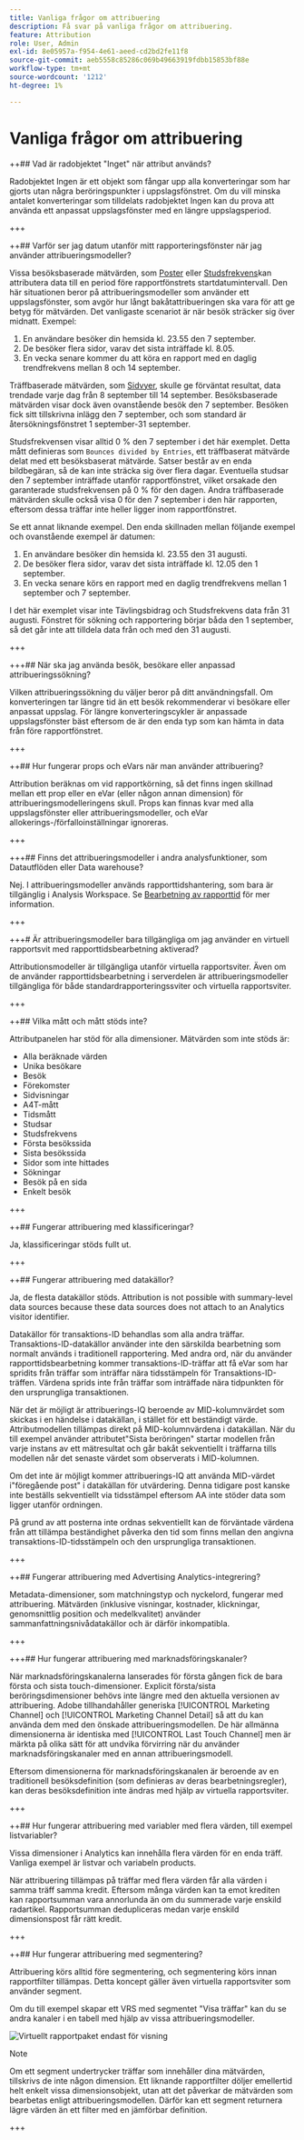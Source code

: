 ```yaml
---
title: Vanliga frågor om attribuering
description: Få svar på vanliga frågor om attribuering.
feature: Attribution
role: User, Admin
exl-id: 8e05957a-f954-4e61-aeed-cd2bd2fe11f8
source-git-commit: aeb5558c85286c069b49663919fdbb15853bf88e
workflow-type: tm+mt
source-wordcount: '1212'
ht-degree: 1%

---
```


# Vanliga frågor om attribuering


++## Vad är radobjektet &quot;Inget&quot; när attribut används?

Radobjektet Ingen är ett objekt som fångar upp alla konverteringar som har gjorts utan några beröringspunkter i uppslagsfönstret. Om du vill minska antalet konverteringar som tilldelats radobjektet Ingen kan du prova att använda ett anpassat uppslagsfönster med en längre uppslagsperiod.

+++


++## Varför ser jag datum utanför mitt rapporteringsfönster när jag använder attribueringsmodeller?

Vissa besöksbaserade mätvärden, som [Poster](/help/components/metrics/entries.md) eller [Studsfrekvens](/help/components/metrics/bounce-rate.md)kan attributera data till en period före rapportfönstrets startdatumintervall. Den här situationen beror på attribueringsmodeller som använder ett uppslagsfönster, som avgör hur långt bakåtattribueringen ska vara för att ge betyg för mätvärden. Det vanligaste scenariot är när besök sträcker sig över midnatt. Exempel:

1. En användare besöker din hemsida kl. 23.55 den 7 september.
1. De besöker flera sidor, varav det sista inträffade kl. 8.05.
1. En vecka senare kommer du att köra en rapport med en daglig trendfrekvens mellan 8 och 14 september.

Träffbaserade mätvärden, som [Sidvyer](/help/components/metrics/page-views.md), skulle ge förväntat resultat, data trendade varje dag från 8 september till 14 september. Besöksbaserade mätvärden visar dock även ovanstående besök den 7 september. Besöken fick sitt tillskrivna inlägg den 7 september, och som standard är återsökningsfönstret 1 september-31 september.

Studsfrekvensen visar alltid 0 % den 7 september i det här exemplet. Detta mått definieras som `Bounces divided by Entries`, ett träffbaserat mätvärde delat med ett besöksbaserat mätvärde. Satser består av en enda bildbegäran, så de kan inte sträcka sig över flera dagar. Eventuella studsar den 7 september inträffade utanför rapportfönstret, vilket orsakade den garanterade studsfrekvensen på 0 % för den dagen. Andra träffbaserade mätvärden skulle också visa 0 för den 7 september i den här rapporten, eftersom dessa träffar inte heller ligger inom rapportfönstret.

Se ett annat liknande exempel. Den enda skillnaden mellan följande exempel och ovanstående exempel är datumen:

1. En användare besöker din hemsida kl. 23.55 den 31 augusti.
1. De besöker flera sidor, varav det sista inträffade kl. 12.05 den 1 september.
1. En vecka senare körs en rapport med en daglig trendfrekvens mellan 1 september och 7 september.

I det här exemplet visar inte Tävlingsbidrag och Studsfrekvens data från 31 augusti. Fönstret för sökning och rapportering börjar båda den 1 september, så det går inte att tilldela data från och med den 31 augusti.

+++


+++## När ska jag använda besök, besökare eller anpassad attribueringssökning?

Vilken attribueringssökning du väljer beror på ditt användningsfall. Om konverteringen tar längre tid än ett besök rekommenderar vi besökare eller anpassat uppslag. För längre konverteringscykler är anpassade uppslagsfönster bäst eftersom de är den enda typ som kan hämta in data från före rapportfönstret.

+++


++## Hur fungerar props och eVars när man använder attribuering?

Attribution beräknas om vid rapportkörning, så det finns ingen skillnad mellan ett prop eller en eVar (eller någon annan dimension) för attribueringsmodelleringens skull. Props kan finnas kvar med alla uppslagsfönster eller attribueringsmodeller, och eVar allokerings-/förfalloinställningar ignoreras.

+++


+++## Finns det attribueringsmodeller i andra analysfunktioner, som Datautflöden eller Data warehouse?

Nej. I attribueringsmodeller används rapporttidshantering, som bara är tillgänglig i Analysis Workspace. Se [Bearbetning av rapporttid](/help/components/vrs/vrs-report-time-processing.md) för mer information.

+++


+++# Är attribueringsmodeller bara tillgängliga om jag använder en virtuell rapportsvit med rapporttidsbearbetning aktiverad?

Attributionsmodeller är tillgängliga utanför virtuella rapportsviter. Även om de använder rapporttidsbearbetning i serverdelen är attribueringsmodeller tillgängliga för både standardrapporteringssviter och virtuella rapportsviter.

+++


++## Vilka mått och mått stöds inte?

Attributpanelen har stöd för alla dimensioner. Mätvärden som inte stöds är:

* Alla beräknade värden
* Unika besökare
* Besök
* Förekomster
* Sidvisningar
* A4T-mått
* Tidsmått
* Studsar
* Studsfrekvens
* Första besökssida
* Sista besökssida
* Sidor som inte hittades
* Sökningar
* Besök på en sida
* Enkelt besök

+++


++## Fungerar attribuering med klassificeringar?

Ja, klassificeringar stöds fullt ut.

+++


++## Fungerar attribuering med datakällor?

Ja, de flesta datakällor stöds. Attribution is not possible with summary-level data sources because these data sources does not attach to an Analytics visitor identifier.

Datakällor för transaktions-ID behandlas som alla andra träffar. Transaktions-ID-datakällor använder inte den särskilda bearbetning som normalt används i traditionell rapportering. Med andra ord, när du använder rapporttidsbearbetning kommer transaktions-ID-träffar att få eVar som har spridits från träffar som inträffar nära tidsstämpeln för Transaktions-ID-träffen. Värdena sprids inte från träffar som inträffade nära tidpunkten för den ursprungliga transaktionen.

När det är möjligt är attribuerings-IQ beroende av MID-kolumnvärdet som skickas i en händelse i datakällan, i stället för ett beständigt värde. Attributmodellen tillämpas direkt på MID-kolumnvärdena i datakällan. När du till exempel använder attributet&quot;Sista beröringen&quot; startar modellen från varje instans av ett mätresultat och går bakåt sekventiellt i träffarna tills modellen når det senaste värdet som observerats i MID-kolumnen.

Om det inte är möjligt kommer attribuerings-IQ att använda MID-värdet i&quot;föregående post&quot; i datakällan för utvärdering. Denna tidigare post kanske inte beställs sekventiellt via tidsstämpel eftersom AA inte stöder data som ligger utanför ordningen.

På grund av att posterna inte ordnas sekventiellt kan de förväntade värdena från att tillämpa beständighet påverka den tid som finns mellan den angivna transaktions-ID-tidsstämpeln och den ursprungliga transaktionen.

+++


++## Fungerar attribuering med Advertising Analytics-integrering?

Metadata-dimensioner, som matchningstyp och nyckelord, fungerar med attribuering. Mätvärden (inklusive visningar, kostnader, klickningar, genomsnittlig position och medelkvalitet) använder sammanfattningsnivådatakällor och är därför inkompatibla.

+++


+++## Hur fungerar attribuering med marknadsföringskanaler?

När marknadsföringskanalerna lanserades för första gången fick de bara första och sista touch-dimensioner. Explicit första/sista beröringsdimensioner behövs inte längre med den aktuella versionen av attribuering. Adobe tillhandahåller generiska [!UICONTROL Marketing Channel] och [!UICONTROL Marketing Channel Detail] så att du kan använda dem med den önskade attribueringsmodellen. De här allmänna dimensionerna är identiska med [!UICONTROL Last Touch Channel] men är märkta på olika sätt för att undvika förvirring när du använder marknadsföringskanaler med en annan attribueringsmodell.

Eftersom dimensionerna för marknadsföringskanalen är beroende av en traditionell besöksdefinition (som definieras av deras bearbetningsregler), kan deras besöksdefinition inte ändras med hjälp av virtuella rapportsviter.

+++


++## Hur fungerar attribuering med variabler med flera värden, till exempel listvariabler?

Vissa dimensioner i Analytics kan innehålla flera värden för en enda träff. Vanliga exempel är listvar och variabeln products.

När attribuering tillämpas på träffar med flera värden får alla värden i samma träff samma kredit. Eftersom många värden kan ta emot krediten kan rapportsumman vara annorlunda än om du summerade varje enskild radartikel. Rapportsumman dedupliceras medan varje enskild dimensionspost får rätt kredit.

+++


++## Hur fungerar attribuering med segmentering?

Attribuering körs alltid före segmentering, och segmentering körs innan rapportfilter tillämpas. Detta koncept gäller även virtuella rapportsviter som använder segment.

Om du till exempel skapar ett VRS med segmentet &quot;Visa träffar&quot; kan du se andra kanaler i en tabell med hjälp av vissa attribueringsmodeller.

![Virtuellt rapportpaket endast för visning](assets/vrs-aiq-example.png)

>[!NOTE]
>
>Om ett segment undertrycker träffar som innehåller dina mätvärden, tillskrivs de inte någon dimension. Ett liknande rapportfilter döljer emellertid helt enkelt vissa dimensionsobjekt, utan att det påverkar de mätvärden som bearbetas enligt attribueringsmodellen. Därför kan ett segment returnera lägre värden än ett filter med en jämförbar definition.

+++
